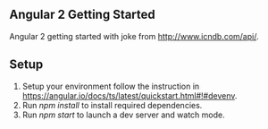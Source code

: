 Angular 2 Getting Started
---
Angular 2 getting started with joke from http://www.icndb.com/api/.

Setup
------
1. Setup your environment follow the instruction in https://angular.io/docs/ts/latest/quickstart.html#!#devenv.
2. Run *npm install* to install required dependencies.
3. Run *npm start* to launch a dev server and watch mode.
